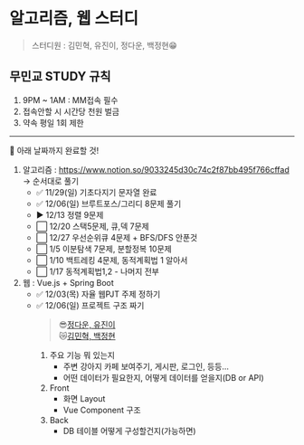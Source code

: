 # 알고리즘, 웹 스터디

> 스터디원 : 김민혁, 유진이, 정다운, 백정현😁

## 무민교 STUDY 규칙

1. 9PM ~ 1AM : MM접속 필수
2. 접속안할 시 시간당 천원 벌금
3. 약속 평일 1회 제한

---

📆 아래 날짜까지 완료할 것!

1. 알고리즘 : https://www.notion.so/9033245d30c74c2f87bb495f766cffad
   -> 순서대로 풀기
   - ✅ 11/29(일) 기초다지기 문자열 완료
   - ✅ 12/06(일) 브루트포스/그리디 8문제 풀기
   - ▶ 12/13 정렬 9문제
   - ⬜ 12/20 스택5문제, 큐,덱 7문제
   - ⬜ 12/27 우선순위큐 4문제 + BFS/DFS 안푼것
   - ⬜ 1/5 이분탐색 7문제, 분할정복 10문제
   - ⬜ 1/10 백트레킹 4문제, 동적계획법 1 알아서
   - ⬜ 1/17 동적계획법1,2 - 나머지 전부
2. 웹 : Vue.js + Spring Boot
   - ✅ 12/03(목) 자율 웹PJT 주제 정하기
   - ✅ 12/06(일) 프로젝트 구조 짜기
     > 😎[정다운, 유진이 ](https://www.notion.so/12-Vue-Spring-Boot-PJT-7fde5dddc64243b98f91e1f46490b5b0)  
     > 😿[김민혁, 백정현 ](https://www.notion.so/3cec21ede80a4e8e934784d92ad8a0e6)
     1. 주요 기능 뭐 있는지
        - 주변 강아지 카페 보여주기, 게시판, 로그인, 등등...
        - 어떤 데이터가 필요한지, 어떻게 데이터를 얻을지(DB or API)
     2. Front
        - 화면 Layout
        - Vue Component 구조
     3. Back
        - DB 테이블 어떻게 구성할건지(가능하면)
